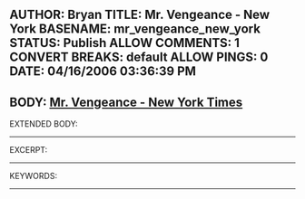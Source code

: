 AUTHOR: Bryan
TITLE: Mr. Vengeance - New York
BASENAME: mr_vengeance_new_york
STATUS: Publish
ALLOW COMMENTS: 1
CONVERT BREAKS: __default__
ALLOW PINGS: 0
DATE: 04/16/2006 03:36:39 PM
-----
BODY:
<a title="Mr. Vengeance - New York Times" href="http://www.nytimes.com/2006/04/09/magazine/09park.html?ex=1302235200&en=eed05300a2264227&ei=5088&partner=rssnyt&emc=rss">Mr. Vengeance - New York Times</a>
-----
EXTENDED BODY:

-----
EXCERPT:

-----
KEYWORDS:

-----


